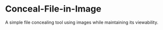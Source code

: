 # Conceal-File-in-Image
A simple file concealing tool using images while maintaining its viewability.
